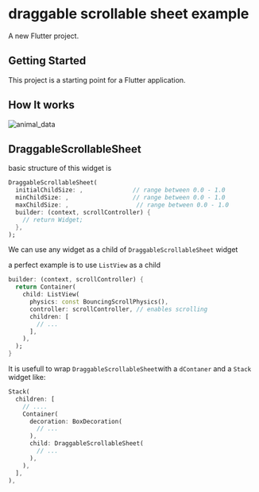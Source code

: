 # draggable scrollable sheet example

A new Flutter project.

## Getting Started

This project is a starting point for a Flutter application.

## How It works

![animal_data](https://user-images.githubusercontent.com/85408038/163686739-cc57132f-b747-4127-8564-547034c56be4.gif)

## DraggableScrollableSheet

basic structure of this widget is

```dart
DraggableScrollableSheet(
  initialChildSize: ,              // range between 0.0 - 1.0
  minChildSize: ,                  // range between 0.0 - 1.0
  maxChildSize: ,                   // range between 0.0 - 1.0
  builder: (context, scrollController) {
    // return Widget;
  },
);
```

We can use any widget as a child of ```DraggableScrollableSheet``` widget

a perfect example is to use ```ListView``` as a child

```dart
builder: (context, scrollController) {
  return Container(
    child: ListView(
      physics: const BouncingScrollPhysics(),
      controller: scrollController, // enables scrolling 
      children: [
        // ...
      ],
    ),
  );
}
```

It is usefull to wrap ```DraggableScrollableSheet```with a ```dContaner``` and a ```Stack``` widget like:

```dart
Stack(
  children: [
    // ....
    Container(
      decoration: BoxDecoration(
        // ...
      ),
      child: DraggableScrollableSheet(
        // ...
      ),
    ),
  ],
),
```
